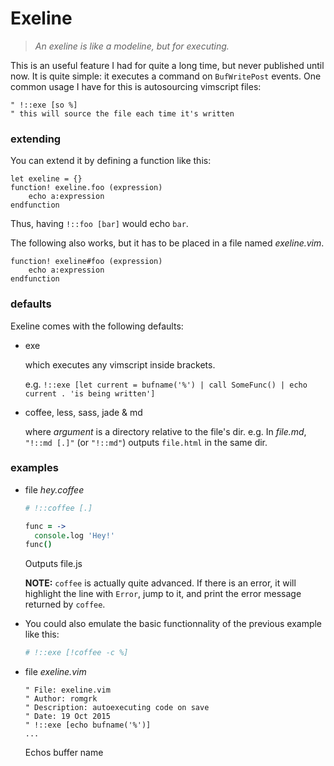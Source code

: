 <!-- !::exe -->

# Exeline

> *An exeline is like a modeline, but for executing.*

This is an useful feature I had for quite a long time, but never published
until now.  It is quite simple: it executes a command on `BufWritePost` events.
One common usage I have for this is autosourcing vimscript files:
```viml
" !::exe [so %]
" this will source the file each time it's written
``` 

### extending

You can extend it by defining a function like this:
```viml
let exeline = {}
function! exeline.foo (expression)
    echo a:expression
endfunction
```
Thus, having `!::foo [bar]` would echo `bar`.

The following also works, but it has to be placed in a file named *exeline.vim*.
```viml
function! exeline#foo (expression)
    echo a:expression
endfunction
```

### defaults

Exeline comes with the following defaults:
 * exe 

    which executes any vimscript inside brackets.

    e.g. `!::exe [let current = bufname('%') | call SomeFunc() | echo current . 'is being written']`

 * coffee, less, sass, jade & md

    where *argument* is a directory relative to the file's dir.
    e.g. In *file.md*, `"!::md [.]"` (or `"!::md"`) outputs `file.html` in the same dir. 

### examples

- file *hey.coffee*
  ```coffee
  # !::coffee [.]

  func = ->
    console.log 'Hey!'
  func()
  ```
  Outputs file.js

  **NOTE:** `coffee` is actually quite advanced. If there is an error,
  it will highlight the line with `Error`, jump to it, and print the
  error message returned by `coffee`.

- You could also emulate the basic functionnality of the previous 
  example like this:
  ```coffee
  # !::exe [!coffee -c %]
  ```

- file *exeline.vim*
  ```viml
  " File: exeline.vim
  " Author: romgrk
  " Description: autoexecuting code on save
  " Date: 19 Oct 2015
  " !::exe [echo bufname('%')]
  ...
  ```
  Echos buffer name
